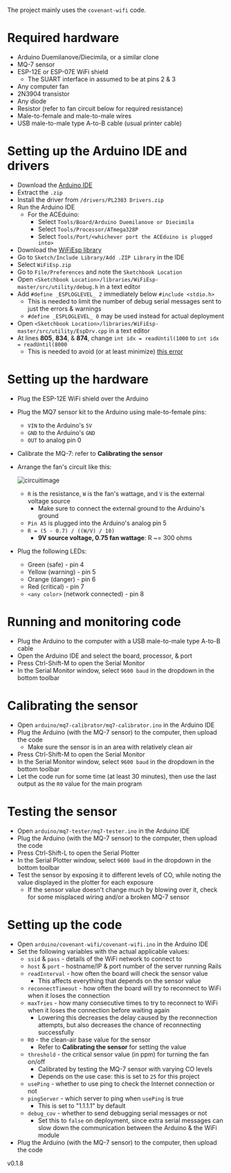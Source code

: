 The project mainly uses the `covenant-wifi` code.


# Required hardware
- Arduino Duemilanove/Diecimila, or a similar clone
- MQ-7 sensor
- ESP-12E or ESP-07E WiFi shield
    - The SUART interface in assumed to be at pins 2 & 3
- Any computer fan
- 2N3904 transistor
- Any diode
- Resistor (refer to fan circuit below for required resistance)
- Male-to-female and male-to-male wires
- USB male-to-male type A-to-B cable (usual printer cable)


# Setting up the Arduino IDE and drivers
- Download the [Arduino IDE](https://github.com/e-Gizmo/Arduino-1.8.5-IDE-Windows/archive/master.zip)
- Extract the `.zip`
- Install the driver from `/drivers/PL2303 Drivers.zip`
- Run the Arduino IDE
  - For the ACEduino:
     - Select `Tools/Board/Arduino Duemilanove or Diecimila`
     - Select `Tools/Processor/ATmega328P`
     - Select `Tools/Port/<whichever port the ACEduino is plugged into>`
- Download the [WiFiEsp library](https://github.com/bportaluri/WiFiEsp/archive/master.zip)
- Go to `Sketch/Include Library/Add .ZIP Library` in the IDE
- Select `WiFiEsp.zip`
- Go to `File/Preferences` and note the `Sketchbook Location`
- Open `<Sketchbook Location>/libraries/WiFiEsp-master/src/utility/debug.h` in a text editor
- Add `#define _ESPLOGLEVEL_ 2` immediately below `#include <stdio.h>`
  - This is needed to limit the number of debug serial messages sent to just the errors & warnings
  - `#define _ESPLOGLEVEL_ 0` may be used instead for actual deployment
- Open `<Sketchbook Location>/libraries/WiFiEsp-master/src/utility/EspDrv.cpp` in a text editor
- At lines **805**, **834**, & **874**, change `int idx = readUntil(1000` to `int idx = readUntil(8000`
  - This is needed to avoid (or at least minimize) [this error](https://github.com/bportaluri/WiFiEsp/issues/111)


# Setting up the hardware
- Plug the ESP-12E WiFi shield over the Arduino
- Plug the MQ7 sensor kit to the Arduino using male-to-female pins:
  - `VIN` to the Arduino's `5V`
  - `GND` to the Arduino's `GND`
  - `OUT` to analog pin 0
- Calibrate the MQ-7: refer to **Calibrating the sensor**
- Arrange the fan's circuit like this:

  ![circuitimage](https://i.imgur.com/sNUUjAt.png)
  - `R` is the resistance, `W` is the fan's wattage, and `V` is the external voltage source
    - Make sure to connect the external ground to the Arduino's ground
  - `Pin A5` is plugged into the Arduino's analog pin 5
  - `R = (5 - 0.7) / ((W/V) / 10)`
    - **9V source voltage, 0.75 fan wattage**: R ~= 300 ohms
- Plug the following LEDs:
  - Green (safe) - pin 4
  - Yellow (warning) - pin 5
  - Orange (danger) - pin 6
  - Red (critical) - pin 7
  - `<any color>` (network connected) - pin 8


# Running and monitoring code
- Plug the Arduino to the computer with a USB male-to-male type A-to-B cable
- Open the Arduino IDE and select the board, processor, & port
- Press Ctrl-Shift-M to open the Serial Monitor
- In the Serial Monitor window, select `9600 baud` in the dropdown in the bottom toolbar


# Calibrating the sensor
- Open `arduino/mq7-calibrator/mq7-calibrator.ino` in the Arduino IDE
- Plug the Arduino (with the MQ-7 sensor) to the computer, then upload the code
    - Make sure the sensor is in an area with relatively clean air
- Press Ctrl-Shift-M to open the Serial Monitor
- In the Serial Monitor window, select `9600 baud` in the dropdown in the bottom toolbar
- Let the code run for some time (at least 30 minutes), then use the last output as the `R0` value for the main program


# Testing the sensor
- Open `arduino/mq7-tester/mq7-tester.ino` in the Arduino IDE
- Plug the Arduino (with the MQ-7 sensor) to the computer, then upload the code
- Press Ctrl-Shift-L to open the Serial Plotter
- In the Serial Plotter window, select `9600 baud` in the dropdown in the bottom toolbar
- Test the sensor by exposing it to different levels of CO, while noting the value displayed in the plotter for each exposure
    - If the sensor value doesn't change much by blowing over it, check for some misplaced wiring and/or a broken MQ-7 sensor


# Setting up the code
- Open `arduino/covenant-wifi/covenant-wifi.ino` in the Arduino IDE
- Set the following variables with the actual applicable values:
    - `ssid` & `pass` - details of the WiFi network to connect to
    - `host` & `port` - hostname/IP & port number of the server running Rails
    - `readInterval` - how often the board will check the sensor value
        - This affects everything that depends on the sensor value
    - `reconnectTimeout` - how often the board will try to reconnect to WiFi when it loses the connection
    - `maxTries` - how many consecutive times to try to reconnect to WiFi when it loses the connection before waiting again
        - Lowering this decreases the delay caused by the reconnection attempts, but also decreases the chance of reconnecting successfully
    - `R0` - the clean-air base value for the sensor
        - Refer to **Calibrating the sensor** for setting the value
    - `threshold` - the critical sensor value (in ppm) for turning the fan on/off
        - Calibrated by testing the MQ-7 sensor with varying CO levels
        - Depends on the use case: this is set to `25` for this project
    - `usePing` - whether to use ping to check the Internet connection or not
    - `pingServer` - which server to ping when `usePing` is true
        - This is set to "1.1.1.1" by default
	- `debug_cov` - whether to send debugging serial messages or not
		- Set this to `false` on deployment, since extra serial messages can slow down the communication between the Arduino & the WiFi module
- Plug the Arduino (with the MQ-7 sensor) to the computer, then upload the code


v0.1.8
